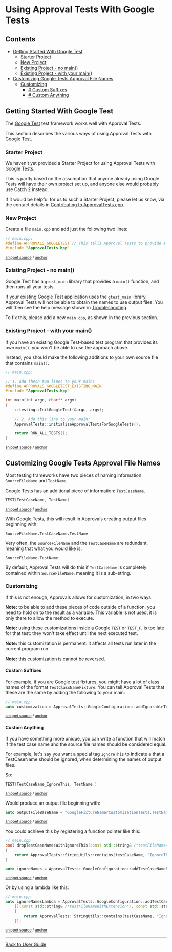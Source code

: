<!--
GENERATED FILE - DO NOT EDIT
This file was generated by [MarkdownSnippets](https://github.com/SimonCropp/MarkdownSnippets).
Source File: /doc/mdsource/UsingGoogleTests.source.md
To change this file edit the source file and then execute ./run_markdown_templates.sh.
-->

<a id="top"></a>

# Using Approval Tests With Google Tests

<!-- toc -->
## Contents

  * [Getting Started With Google Test](#getting-started-with-google-test)
    * [Starter Project](#starter-project)
    * [New Project](#new-project)
    * [Existing Project - no main()](#existing-project---no-main)
    * [Existing Project - with your main()](#existing-project---with-your-main)
  * [Customizing Google Tests Approval File Names](#customizing-google-tests-approval-file-names)
    * [Customizing](#customizing)
      * [# Custom Suffixes](#-custom-suffixes)
      * [# Custom Anything](#-custom-anything)
<!-- endtoc -->



## Getting Started With Google Test

The [Google Test](https://github.com/google/googletest) test framework works well with Approval Tests.

This section describes the various ways of using Approval Tests with Google Test.

### Starter Project

We haven't yet provided a Starter Project for using Approval Tests with Google Tests.

This is partly based on the assumption that anyone already using Google Tests will have their own project set up, and anyone else would probably use Catch 2 instead.
 
If it would be helpful for us to such a Starter Project, please let us know, via the contact details in [Contributing to ApprovalTests.cpp](/doc/Contributing.md#top). 


### New Project

Create a file `main.cpp` and add just the following two lines:

<!-- snippet: googletest_main -->
<a id='snippet-googletest_main'/></a>
```cpp
// main.cpp:
#define APPROVALS_GOOGLETEST // This tells Approval Tests to provide a main() - only do this in one cpp file
#include "ApprovalTests.hpp"
```
<sup>[snippet source](/tests/GoogleTest_Tests/main.cpp#L2-L6) / [anchor](#snippet-googletest_main)</sup>
<!-- endsnippet -->

### Existing Project - no main()

Google Test has a `gtest_main` library that provides a `main()` function, and then runs all your tests.

If your existing Google Test application uses the `gtest_main` library, Approval Tests will not be able to obtain the names to use output files. You will then see the help message shown in [Troubleshooting](/doc/Troubleshooting.md#top).

To fix this, please add a new `main.cpp`, as shown in the previous section.


### Existing Project - with your main()

If you have an existing Google Test-based test program that provides its own `main()`, you won't be able to use the approach above.

Instead, you should make the following additions to your own source file that contains `main()`.  

<!-- snippet: googletest_existing_main -->
<a id='snippet-googletest_existing_main'/></a>
```cpp
// main.cpp:

// 1. Add these two lines to your main:
#define APPROVALS_GOOGLETEST_EXISTING_MAIN
#include "ApprovalTests.hpp"

int main(int argc, char** argv)
{
    ::testing::InitGoogleTest(&argc, argv);
    
    // 2. Add this line to your main:
    ApprovalTests::initializeApprovalTestsForGoogleTests();

    return RUN_ALL_TESTS();
}
```
<sup>[snippet source](/examples/googletest_existing_main/main.cpp#L1-L17) / [anchor](#snippet-googletest_existing_main)</sup>
<!-- endsnippet -->

## Customizing Google Tests Approval File Names

Most testing frameworks have two pieces of naming information: `SourceFileName` and `TestName`.

Google Tests has an additional piece of information: `TestCaseName`.
 
<!-- snippet: googletest_name_parts -->
<a id='snippet-googletest_name_parts'/></a>
```cpp
TEST(TestCaseName, TestName)
```
<sup>[snippet source](/tests/GoogleTest_Tests/GoogleFixtureNamerCustomizationTests.cpp#L11-L13) / [anchor](#snippet-googletest_name_parts)</sup>
<!-- endsnippet -->

With Google Tests, this will result in Approvals creating output files beginning with:

```text
SourceFileName.TestCaseName.TestName
```

Very often, the `SourceFileName` and the `TestCaseName` are redundant, meaning that what you would like is:

```text
SourceFileName.TestName
```

By default, Approval Tests will do this if `TestCaseName` is completely contained within `SourceFileName`, meaning it is a sub-string.

### Customizing

If this is not enough, Approvals allows for customization, in two ways.

**Note:** to be able to add these pieces of code outside of a function, you need to hold on to the result as a variable. This variable is not used, it is only there to allow the method to execute.

**Note:** using these customizations inside a Google `TEST` or `TEST_F`, is too late for that test: they won't take effect until the next executed test.

**Note:** this customization is permanent: it affects all tests run later in the current program run.

**Note:** this customization is cannot be reversed.

#### Custom Suffixes

For example, if you are Google test fixtures, you might have a lot of class names of the format `TestClassNameFixture`. You can tell Approval Tests that these are the same by adding the following to your main:

<!-- snippet: googletest_customize_suffix -->
<a id='snippet-googletest_customize_suffix'/></a>
```cpp
// main.cpp
auto customization = ApprovalTests::GoogleConfiguration::addIgnorableTestCaseNameSuffix("Fixture");
```
<sup>[snippet source](/tests/GoogleTest_Tests/GoogleFixtureNamerCustomizationTests.cpp#L6-L9) / [anchor](#snippet-googletest_customize_suffix)</sup>
<!-- endsnippet -->

#### Custom Anything

If you have something more unique, you can write a function that will match if the test case name and the source file names should be considered equal.

For example, let's say you want a special tag `IgnoreThis` to indicate a that a TestCaseName should be ignored, when determining the names of output files.

So:

<!-- snippet: googletest_customize_test -->
<a id='snippet-googletest_customize_test'/></a>
```cpp
TEST(TestCaseName_IgnoreThis, TestName )
```
<sup>[snippet source](/tests/GoogleTest_Tests/GoogleFixtureNamerCustomizationTests.cpp#L52-L54) / [anchor](#snippet-googletest_customize_test)</sup>
<!-- endsnippet -->

Would produce an output file beginning with:

<!-- snippet: googletest_customize_test_name -->
<a id='snippet-googletest_customize_test_name'/></a>
```cpp
auto outputFileBaseName = "GoogleFixtureNamerCustomizationTests.TestName";
```
<sup>[snippet source](/tests/GoogleTest_Tests/GoogleFixtureNamerCustomizationTests.cpp#L58-L60) / [anchor](#snippet-googletest_customize_test_name)</sup>
<!-- endsnippet -->

You could achieve this by registering a function pointer like this:

<!-- snippet: googletest_customize_function -->
<a id='snippet-googletest_customize_function'/></a>
```cpp
// main.cpp
bool dropTestCaseNamesWithIgnoreThis(const std::string& /*testFileNameWithExtension*/, const std::string& testCaseName)
{
    return ApprovalTests::StringUtils::contains(testCaseName, "IgnoreThis");
}

auto ignoreNames = ApprovalTests::GoogleConfiguration::addTestCaseNameRedundancyCheck(dropTestCaseNamesWithIgnoreThis);
```
<sup>[snippet source](/tests/GoogleTest_Tests/GoogleFixtureNamerCustomizationTests.cpp#L33-L41) / [anchor](#snippet-googletest_customize_function)</sup>
<!-- endsnippet -->

Or by using a lambda like this:

<!-- snippet: googletest_customize_lambda -->
<a id='snippet-googletest_customize_lambda'/></a>
```cpp
// main.cpp
auto ignoreNamesLambda = ApprovalTests::GoogleConfiguration::addTestCaseNameRedundancyCheck(
    [](const std::string& /*testFileNameWithExtension*/, const std::string& testCaseName)
    {
        return ApprovalTests::StringUtils::contains(testCaseName, "IgnoreThis");
    });
```
<sup>[snippet source](/tests/GoogleTest_Tests/GoogleFixtureNamerCustomizationTests.cpp#L43-L50) / [anchor](#snippet-googletest_customize_lambda)</sup>
<!-- endsnippet -->


---

[Back to User Guide](/doc/README.md#top)
